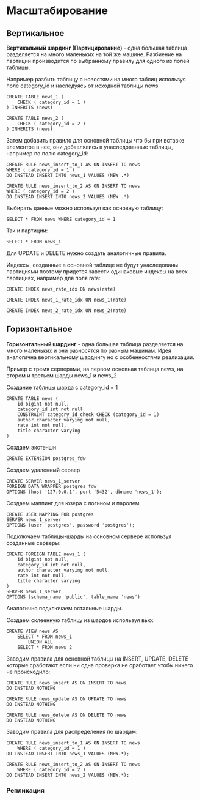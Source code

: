 # Масштабирование

## Вертикальное

**Вертикальный шардинг (Партицирование)** - одна большая таблица разделяется на много маленьких на той же машине. Разбиение на партиции производится по выбранному правилу для одного из полей таблицы.

Например разбить таблицу с новостями на много таблиц используя поле category_id и наследуясь от исходной таблицы news
```
CREATE TABLE news_1 (
    CHECK ( category_id = 1 )
) INHERITS (news)

CREATE TABLE news_2 (
    CHECK ( category_id = 2 )
) INHERITS (news)
```

Затем добавить правило для основной таблицы что бы при вставке элементов в нее, они добавлялись в унаследованные таблицы, например по полю category_id:

```
CREATE RULE news_insert_to_1 AS ON INSERT TO news
WHERE ( category_id = 1 )
DO INSTEAD INSERT INTO news_1 VALUES (NEW .*)

CREATE RULE news_insert_to_2 AS ON INSERT TO news
WHERE ( category_id = 2 )
DO INSTEAD INSERT INTO news_2 VALUES (NEW .*)
```

Выбирать данные можно используя как основную таблицу:

```
SELECT * FROM news WHERE category_id = 1
```

Так и партиции:

```
SELECT * FROM news_1
```

Для UPDATE и DELETE нужно создать аналогичные правила.

Индексы, созданные в основной таблице не будут унаследованы партициями поэтому придется завести одинаковые индексы на всех партициях, например для поля rate:

```
CREATE INDEX news_rate_idx ON news(rate)

CREATE INDEX news_1_rate_idx ON news_1(rate)

CREATE INDEX news_2_rate_idx ON news_2(rate)
```

## Горизонтальное

**Горизонтальный шардинг** - одна большая таблица разделяется на много маленьких и они разносятся по разным машинам. Идея аналогична вертикальному шардингу но с особенностями реализации.

Пример с тремя серверами, на первом основная таблица news, на втором и третьем шарды news_1 и news_2

Создание таблицы шарда с category_id = 1

```
CREATE TABLE news (
    id bigint not null,
    category_id int not null
    CONSTRAINT category_id_check CHECK (category_id = 1)
    author character varying not null,
    rate int not null,
    title character varying
)
```

Создаем экстеншн

```
CREATE EXTENSION postgres_fdw
```

Создаем удаленный сервер

```
CREATE SERVER news_1_server
FOREIGN DATA WRAPPER postgres_fdw
OPTIONS (host '127.0.0.1', port '5432', dbname 'news_1');
```

Создаем маппинг для юзера с логином и паролем

```
CREATE USER MAPPING FOR postgres
SERVER news_1_server
OPTIONS (user 'postgres', password 'postgres');
```

Подключаем таблицы-шарды на основном сервере используя созданные серверы:

```
CREATE FOREIGN TABLE news_1 (
    id bigint not null,
    category_id int not null,
    author character varying not null,
    rate int not null,
    title character varying
)
SERVER news_1_server
OPTIONS (schema_name 'public', table_name 'news')
```

Аналогично подключаем остальные шарды.

Создаем склеенную таблицу из шардов используя вью:

```
CREATE VIEW news AS
    SELECT * FROM news_1
        UNION ALL
    SELECT * FROM news_2
```
Заводим правила для основной таблицы на INSERT, UPDATE, DELETE которые сработают если ни одна проверка не сработает чтобы ничего не происходило:

```
CREATE RULE news_insert AS ON INSERT TO news
DO INSTEAD NOTHING

CREATE RULE news_update AS ON UPDATE TO news
DO INSTEAD NOTHING

CREATE RULE news_delete AS ON DELETE TO news
DO INSTEAD NOTHING
```

Заводим правила для распределения по шардам:

```
CREATE RULE news_insert_to_1 AS ON INSERT TO news
    WHERE ( category_id = 1 )
DO INSTEAD INSERT INTO news_1 VALUES (NEW.*);

CREATE RULE news_insert_to_2 AS ON INSERT TO news
    WHERE ( category_id = 2 )
DO INSTEAD INSERT INTO news_2 VALUES (NEW.*);
```

### Репликация